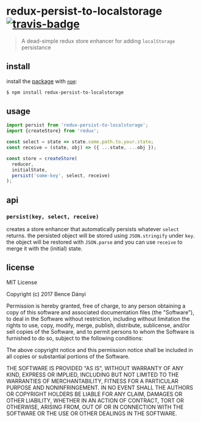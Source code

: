 # redux-persist-to-localstorage [![travis-badge]][travis]

> A dead-simple redux store enhancer for adding `localStorage` persistance

## install

install the [package] with [`npm`][npm]:

```sh
$ npm install redux-persist-to-localstorage
```

## usage

```js
import persist from 'redux-persist-to-localstorage';
import {createStore} from 'redux';

const select = state => state.some.path.to.your.state;
const receive = (state, obj) => ({ ...state, ...obj });

const store = createStore(
  reducer,
  initialState,
  persist('some-key', select, receive)
);
```

## api

### `persist(key, select, receive)`

creates a store enhancer that automatically persists whatever `select` returns.
the persisted object will be stored using `JSON.stringify` under `key`.
the object will be restored with `JSON.parse` and you can use `receive` to merge it with the (initial) state.

## license

MIT License

Copyright (c) 2017 Bence Dányi

Permission is hereby granted, free of charge, to any person obtaining a copy
of this software and associated documentation files (the "Software"), to deal
in the Software without restriction, including without limitation the rights
to use, copy, modify, merge, publish, distribute, sublicense, and/or sell
copies of the Software, and to permit persons to whom the Software is
furnished to do so, subject to the following conditions:

The above copyright notice and this permission notice shall be included in all
copies or substantial portions of the Software.

THE SOFTWARE IS PROVIDED "AS IS", WITHOUT WARRANTY OF ANY KIND, EXPRESS OR
IMPLIED, INCLUDING BUT NOT LIMITED TO THE WARRANTIES OF MERCHANTABILITY,
FITNESS FOR A PARTICULAR PURPOSE AND NONINFRINGEMENT. IN NO EVENT SHALL THE
AUTHORS OR COPYRIGHT HOLDERS BE LIABLE FOR ANY CLAIM, DAMAGES OR OTHER
LIABILITY, WHETHER IN AN ACTION OF CONTRACT, TORT OR OTHERWISE, ARISING FROM,
OUT OF OR IN CONNECTION WITH THE SOFTWARE OR THE USE OR OTHER DEALINGS IN THE
SOFTWARE.

[package]: https://npmjs.com/package/redux-persist-to-localstorage
[npm]: https://npmjs.com
[travis]: https://travis-ci.org/purposeindustries/redux-persist-to-localstorage
[travis-badge]: https://travis-ci.org/purposeindustries/redux-persist-to-localstorage.svg?branch=master
